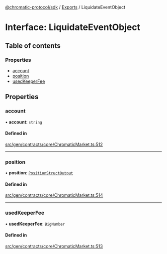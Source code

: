 [@chromatic-protocol/sdk](../README.md) / [Exports](../modules.md) / LiquidateEventObject

# Interface: LiquidateEventObject

## Table of contents

### Properties

- [account](LiquidateEventObject.md#account)
- [position](LiquidateEventObject.md#position)
- [usedKeeperFee](LiquidateEventObject.md#usedkeeperfee)

## Properties

### account

• **account**: `string`

#### Defined in

[src/gen/contracts/core/ChromaticMarket.ts:512](https://github.com/chromatic-protocol/sdk/blob/30fc1f3/src/gen/contracts/core/ChromaticMarket.ts#L512)

___

### position

• **position**: [`PositionStructOutput`](../modules.md#positionstructoutput)

#### Defined in

[src/gen/contracts/core/ChromaticMarket.ts:514](https://github.com/chromatic-protocol/sdk/blob/30fc1f3/src/gen/contracts/core/ChromaticMarket.ts#L514)

___

### usedKeeperFee

• **usedKeeperFee**: `BigNumber`

#### Defined in

[src/gen/contracts/core/ChromaticMarket.ts:513](https://github.com/chromatic-protocol/sdk/blob/30fc1f3/src/gen/contracts/core/ChromaticMarket.ts#L513)
